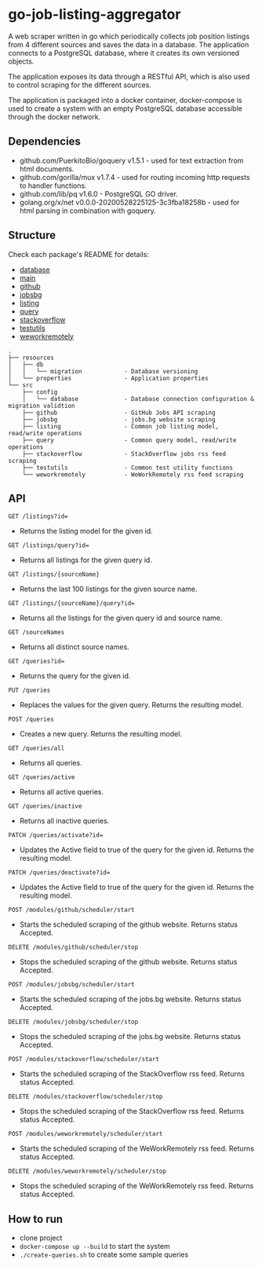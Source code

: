 # go-job-listing-aggregator

A web scraper written in go which periodically collects job position listings from 4 different sources and saves the data in a database. The application connects to a PostgreSQL database, where it creates its own versioned objects.

The application exposes its data through a RESTful API, which is also used to control scraping for the different sources.

The application is packaged into a docker container, docker-compose is used to create a system with an 
empty PostgreSQL database accessible through the docker network.

## Dependencies

 - github.com/PuerkitoBio/goquery v1.5.1 - used for text extraction from html documents.
 - github.com/gorilla/mux v1.7.4 - used for routing incoming http requests to handler functions.
 - github.com/lib/pq v1.6.0 - PostgreSQL GO driver.
 - golang.org/x/net v0.0.0-20200528225125-3c3fba18258b - used for html parsing in combination with goquery.

## Structure

Check each package's README for details:
 - [database](src/config/database)
 - [main](src)
 - [github](src/github)
 - [jobsbg](src/jobsbg)
 - [listing](src/listing)
 - [query](src/query)
 - [stackoverflow](src/stackoverflow)
 - [testutils](src/testutils)
 - [weworkremotely](src/weworkremotely)


```
.
├── resources
│   ├── db
│   │   └── migration            - Database versioning
│   └── properties               - Application properties
└── src
    ├── config
    │   └── database             - Database connection configuration & migration validtion
    ├── github                   - GitHub Jobs API scraping
    ├── jobsbg                   - jobs.bg website scraping
    ├── listing                  - Common job listing model, read/write operations
    ├── query                    - Common query model, read/write operations
    ├── stackoverflow            - StackOverflow jobs rss feed scraping
    ├── testutils                - Common test utility functions
    └── weworkremotely           - WeWorkRemotely rss feed scraping
```

## API

`GET /listings?id=`
 - Returns the listing model for the given id.

`GET /listings/query?id=`
 - Returns all listings for the given query id.

`GET /listings/{sourceName}`
 - Returns the last 100 listings for the given source name.

`GET /listings/{sourceName}/query?id=`
 - Returns all the listings for the given query id and source name.

`GET /sourceNames`
 - Returns all distinct source names.
 
`GET /queries?id=`
 - Returns the query for the given id.

`PUT /queries`
 - Replaces the values for the given query. Returns the resulting model.

`POST /queries`
 - Creates a new query. Returns the resulting model.

`GET /queries/all`
 - Returns all queries.

`GET /queries/active`
 - Returns all active queries.

`GET /queries/inactive`
 - Returns all inactive queries.

`PATCH /queries/activate?id=`
 - Updates the Active field to true of the query for the given id. Returns the resulting model.

`PATCH /queries/deactivate?id=`
 - Updates the Active field to true of the query for the given id. Returns the resulting model.

`POST /modules/github/scheduler/start`
 - Starts the scheduled scraping of the github website. Returns status Accepted.

`DELETE /modules/github/scheduler/stop`
 - Stops the scheduled scraping of the github website. Returns status Accepted.

`POST /modules/jobsbg/scheduler/start`
 - Starts the scheduled scraping of the jobs.bg website. Returns status Accepted.

`DELETE /modules/jobsbg/scheduler/stop`
 - Stops the scheduled scraping of the jobs.bg website. Returns status Accepted.

`POST /modules/stackoverflow/scheduler/start`
 - Starts the scheduled scraping of the StackOverflow rss feed. Returns status Accepted.

`DELETE /modules/stackoverflow/scheduler/stop`
 - Stops the scheduled scraping of the StackOverflow rss feed. Returns status Accepted.

`POST /modules/weworkremotely/scheduler/start`
 - Starts the scheduled scraping of the WeWorkRemotely rss feed. Returns status Accepted.

`DELETE /modules/weworkremotely/scheduler/stop`
 - Stops the scheduled scraping of the WeWorkRemotely rss feed. Returns status Accepted.

## How to run

 - clone project
 - `docker-compose up --build` to start the system
 - `./create-queries.sh` to create some sample queries

